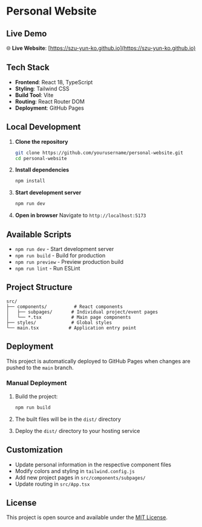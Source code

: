 # Personal Website

## Live Demo

🌐 **Live Website**: [https://szu-yun-ko.github.io](https://szu-yun-ko.github.io)

## Tech Stack

- **Frontend**: React 18, TypeScript
- **Styling**: Tailwind CSS
- **Build Tool**: Vite
- **Routing**: React Router DOM
- **Deployment**: GitHub Pages

## Local Development

1. **Clone the repository**
   ```bash
   git clone https://github.com/yourusername/personal-website.git
   cd personal-website
   ```

2. **Install dependencies**
   ```bash
   npm install
   ```

3. **Start development server**
   ```bash
   npm run dev
   ```

4. **Open in browser**
   Navigate to `http://localhost:5173`

## Available Scripts

- `npm run dev` - Start development server
- `npm run build` - Build for production
- `npm run preview` - Preview production build
- `npm run lint` - Run ESLint

## Project Structure

```
src/
├── components/          # React components
│   ├── subpages/       # Individual project/event pages
│   └── *.tsx           # Main page components
├── styles/             # Global styles
└── main.tsx           # Application entry point
```

## Deployment

This project is automatically deployed to GitHub Pages when changes are pushed to the `main` branch.

### Manual Deployment

1. Build the project:
   ```bash
   npm run build
   ```

2. The built files will be in the `dist/` directory

3. Deploy the `dist/` directory to your hosting service

## Customization

- Update personal information in the respective component files
- Modify colors and styling in `tailwind.config.js`
- Add new project pages in `src/components/subpages/`
- Update routing in `src/App.tsx`

## License

This project is open source and available under the [MIT License](LICENSE).
